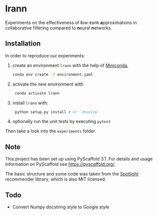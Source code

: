 # lrann

Experiments on the effectiveness of **l**ow-**r**ank **a**pproximations in collaborative filtering compared to **n**eural **n**etworks.


## Installation

In order to reproduce our experiments: 

1. create an environment `lrann` with the help of [Miniconda][],
   ```bash
   conda env create -f environment.yaml
   ```
2. activate the new environment with
   ```bash
    conda activate lrann
    ```
3. install `lrann` with:
   ```bash
    python setup.py install # or `develop`
    ```
4. optionally run the unit tests by executing `pytest`

Then take a look into the `experiments` folder.

## Note

This project has been set up using PyScaffold 3.1. For details and usage
information on PyScaffold see https://pyscaffold.org/.

The basic structure and some code was taken from the [Spotlight][] recommender library, which is also MIT licensed.

## Todo

* Convert Numpy docstring style to Google style

[Miniconda]: https://conda.io/en/latest/miniconda.html
[Spotlight]: https://github.com/maciejkula/spotlight
